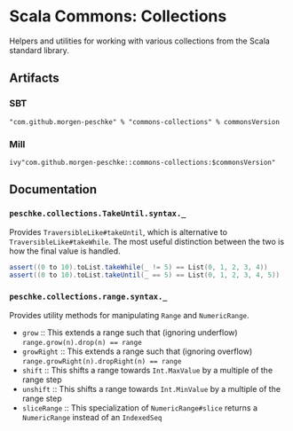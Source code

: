 # Scala Commons: Collections

Helpers and utilities for working with various collections from the Scala standard library.

## Artifacts

### SBT
```
"com.github.morgen-peschke" % "commons-collections" % commonsVersion
```

### Mill
```
ivy"com.github.morgen-peschke::commons-collections:$commonsVersion"
```

## Documentation

### `peschke.collections.TakeUntil.syntax._`

Provides `TraversibleLike#takeUntil`, which is alternative to `TraversibleLike#takeWhile`. 
The most useful distinction between the two is how the final value is handled. 

```scala
assert((0 to 10).toList.takeWhile(_ != 5) == List(0, 1, 2, 3, 4))
assert((0 to 10).toList.takeUntil(_ == 5) == List(0, 1, 2, 3, 4, 5))
```

### `peschke.collections.range.syntax._`

Provides utility methods for manipulating `Range` and `NumericRange`.

- `grow` :: This extends a range such that (ignoring underflow) `range.grow(n).drop(n) == range`
- `growRight` :: This extends a range such that (ignoring overflow) `range.growRight(n).dropRight(n) == range`
- `shift` :: This shifts a range towards `Int.MaxValue` by a multiple of the range step
- `unshift` :: This shifts a range towards `Int.MinValue` by a multiple of the range step
- `sliceRange` :: This specialization of `NumericRange#slice` returns a `NumericRange` instead of an `IndexedSeq`
